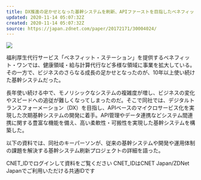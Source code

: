 ```yaml
---
title: DX推進の足かせとなった基幹システムを刷新、APIファーストを目指したベネフィット・ワン
updated: 2020-11-14 05:07:32Z
created: 2020-11-14 05:07:32Z
source: https://japan.zdnet.com/paper/20172171/30004024/
---
```


 ![](https://japan.zdnet.com/storage/2020/10/16/2242da2ac1d3ddfd6996160eddfbb4f3/ibm_202010.jpg)

福利厚生代行サービス「ベネフィット・ステーション」を提供するベネフィット・ワンでは、健康領域・給与計算代行など多様な領域に事業を拡大している。その一方で、ビジネスのさらなる成長の足かせとなったのが、10年以上使い続けた基幹システムだった。

長年使い続ける中で、モノリシックなシステムの複雑度が増し、ビジネスの変化やスピードへの追従が難しくなってしまったのだ。そこで同社では、デジタルトランスフォーメーション（DX）を目指し、APIベースのマイクロサービス化を実現した次期基幹システムの開発に着手。API管理やデータ連携などシステム間連携に関する豊富な機能を備え、高い柔軟性・可搬性を実現した基幹システムを構築した。

以下の資料では、同社のキーパーソンが、従来の基幹システムや開発や運用体制の課題を解決する基幹システム刷新プロジェクトの詳細を語った。

CNET_IDでログインして資料をご覧ください
CNET_IDはCNET Japan/ZDNet Japanでご利用いただける共通IDです